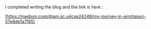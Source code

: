 I completed writing the blog and the link is here :


[https://medium.com/@am.sc.u4cse24248/my-journey-in-amritapuri-57e8de1a7f85]



